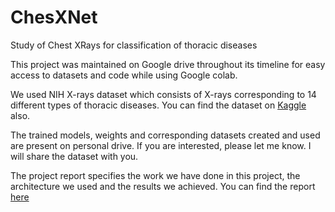 # ChesXNet
Study of Chest XRays for classification of thoracic diseases

This project was maintained on Google drive throughout its timeline for easy access to datasets and code while using Google colab.

We used NIH X-rays dataset which consists of X-rays corresponding to 14 different types of thoracic diseases. You can find the dataset on [Kaggle](https://www.kaggle.com/nih-chest-xrays/data) also.

The trained models, weights and corresponding datasets created and used are present on personal drive. If you are interested, please let me know. I will share the dataset with you.

The project report specifies the work we have done in this project, the architecture we used and the results we achieved. 
You can find the report [here](final_report.pdf)
